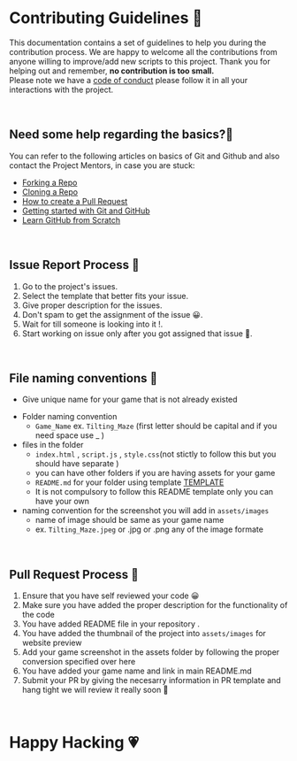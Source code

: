 # **Contributing Guidelines** 📄

This documentation contains a set of guidelines to help you during the contribution process.
We are happy to welcome all the contributions from anyone willing to improve/add new scripts to this project.
Thank you for helping out and remember, **no contribution is too small.**
<br>
Please note we have a [code of conduct](CODE_OF_CONDUCT.md)  please follow it in all your interactions with the project.



<br>

## **Need some help regarding the basics?🤔**


You can refer to the following articles on basics of Git and Github and also contact the Project Mentors,
in case you are stuck:

- [Forking a Repo](https://help.github.com/en/github/getting-started-with-github/fork-a-repo)
- [Cloning a Repo](https://help.github.com/en/desktop/contributing-to-projects/creating-an-issue-or-pull-request)
- [How to create a Pull Request](https://opensource.com/article/19/7/create-pull-request-github)
- [Getting started with Git and GitHub](https://towardsdatascience.com/getting-started-with-git-and-github-6fcd0f2d4ac6)
- [Learn GitHub from Scratch](https://docs.github.com/en/get-started/quickstart/hello-world)

<br>

## **Issue Report Process 📌**

1. Go to the project's issues.
2. Select the template that better fits your issue.
3. Give proper description for the issues.
4. Don't spam to get the assignment of the issue 😀.
5. Wait for till someone is looking into it !.
6. Start working on issue only after you got assigned that issue 🚀.

<br>

## **File naming conventions 📁**
- Give unique name for your game that is not already existed 
* Folder naming convention
    - ```Game_Name```  ex.  ```Tilting_Maze``` (first letter should be capital and if you need space use _ )  
* files in the folder 
    - ```index.html``` , ```script.js``` , ```style.css```(not stictly to follow this but you should have separate )
    - you can have other folders if you are having assets for your game 
    - ```README.md``` for your folder using template [TEMPLATE](../Games/FOLDER_README_TEMPLATE.md) 
    - It is not compulsory to follow this README template only you can have your own 
* naming convention for the screenshot you will add in ```assets/images```
    - name of image should be same as your game name
    - ex. ```Tilting_Maze.jpeg``` or .jpg or .png any of the image formate

<br>

## **Pull Request Process 🚀**

1. Ensure that you have self reviewed your code 😀
2. Make sure you have added the proper description for the functionality of the code
3. You have added README file in your repository .
4. You have added the thumbnail of the project into ```assets/images``` for website preview
5. Add your game screenshot in the assets folder by following the proper conversion specified over here
6. You have added your game name and link in main README.md
7. Submit your PR by giving the necesarry information in PR template and hang tight we will review it really soon 🚀

<br>

# **Happy Hacking 💗** 


